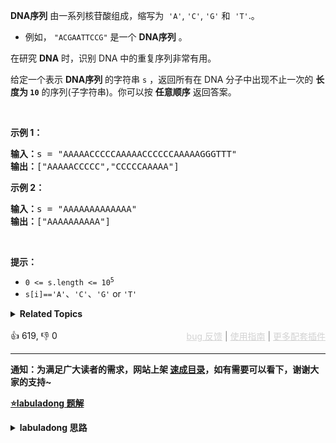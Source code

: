 <p><strong>DNA序列</strong>&nbsp;由一系列核苷酸组成，缩写为
 <meta charset="UTF-8" />&nbsp;<code>'A'</code>,&nbsp;<code>'C'</code>,&nbsp;<code>'G'</code>&nbsp;和
 <meta charset="UTF-8" />&nbsp;<code>'T'</code>.。</p>

<ul> 
 <li>例如，
  <meta charset="UTF-8" /><code>"ACGAATTCCG"</code>&nbsp;是一个 <strong>DNA序列</strong> 。</li> 
</ul>

<p>在研究 <strong>DNA</strong> 时，识别 DNA 中的重复序列非常有用。</p>

<p>给定一个表示 <strong>DNA序列</strong> 的字符串 <code>s</code> ，返回所有在 DNA 分子中出现不止一次的&nbsp;<strong>长度为&nbsp;<code>10</code></strong>&nbsp;的序列(子字符串)。你可以按 <strong>任意顺序</strong> 返回答案。</p>

<p>&nbsp;</p>

<p><strong>示例 1：</strong></p>

<pre>
<strong>输入：</strong>s = "AAAAACCCCCAAAAACCCCCCAAAAAGGGTTT"
<strong>输出：</strong>["AAAAACCCCC","CCCCCAAAAA"]
</pre>

<p><strong>示例 2：</strong></p>

<pre>
<strong>输入：</strong>s = "AAAAAAAAAAAAA"
<strong>输出：</strong>["AAAAAAAAAA"]
</pre>

<p>&nbsp;</p>

<p><strong>提示：</strong></p>

<ul> 
 <li><code>0 &lt;= s.length &lt;= 10<sup>5</sup></code></li> 
 <li><code>s[i]</code><code>==</code><code>'A'</code>、<code>'C'</code>、<code>'G'</code>&nbsp;or&nbsp;<code>'T'</code></li> 
</ul>

<details><summary><strong>Related Topics</strong></summary>位运算 | 哈希表 | 字符串 | 滑动窗口 | 哈希函数 | 滚动哈希</details><br>

<div>👍 619, 👎 0<span style='float: right;'><span style='color: gray;'><a href='https://github.com/labuladong/fucking-algorithm/issues' target='_blank' style='color: lightgray;text-decoration: underline;'>bug 反馈</a> | <a href='https://labuladong.online/algo/fname.html?fname=jb插件简介' target='_blank' style='color: lightgray;text-decoration: underline;'>使用指南</a> | <a href='https://labuladong.online/algo/' target='_blank' style='color: lightgray;text-decoration: underline;'>更多配套插件</a></span></span></div>

<div id="labuladong"><hr>

**通知：为满足广大读者的需求，网站上架 [速成目录](https://labuladong.online/algo/intro/quick-learning-plan/)，如有需要可以看下，谢谢大家的支持~**



<p><strong><a href="https://labuladong.online/algo/practice-in-action/rabinkarp/" target="_blank">⭐️labuladong 题解</a></strong></p>
<details><summary><strong>labuladong 思路</strong></summary>


<div id="labuladong_solution_zh">

## 基本思路

这道题的思路很简单，维护一个长度为 10 的滑动窗口从 `s` 中滑过，记录重复的子串即可。

由于题目说了只需寻找长度为 10 的子串，所以这个算法的复杂度是 `10N = O(N)`，当然，直接用 `substring` 方法截取子字符串的效率并不高，如果让你找更长的重复序列的话，这种简单粗暴的算法就有点吃力了。

可以发现，时间复杂度主要消耗在了截取子字符串上，截取子串的目的是为了借助哈希集合来判断子串是否重复，那么有没有更快的方法来判断子串是否重复，且避免子字符串的截取呢？

有的，更好的办法是 [Rabin-Karp 滚动哈希算法](https://labuladong.online/algo/practice-in-action/rabinkarp/)，一边移动滑动窗口一边快速计算窗口内字符串的哈希值，见详细题解。

**详细题解**：
  - [滑动窗口延伸：Rabin Karp 字符匹配算法](https://labuladong.online/algo/practice-in-action/rabinkarp/)

</div>





<div id="solution">

## 解法代码



<div class="tab-panel"><div class="tab-nav">
<button data-tab-item="cpp" class="tab-nav-button btn " data-tab-group="default" onclick="switchTab(this)">cpp🤖</button>

<button data-tab-item="python" class="tab-nav-button btn " data-tab-group="default" onclick="switchTab(this)">python🤖</button>

<button data-tab-item="java" class="tab-nav-button btn active" data-tab-group="default" onclick="switchTab(this)">java🟢</button>

<button data-tab-item="go" class="tab-nav-button btn " data-tab-group="default" onclick="switchTab(this)">go🤖</button>

<button data-tab-item="javascript" class="tab-nav-button btn " data-tab-group="default" onclick="switchTab(this)">javascript🤖</button>
</div><div class="tab-content">
<div data-tab-item="cpp" class="tab-item " data-tab-group="default"><div class="highlight">

```cpp
// 注意：cpp 代码由 chatGPT🤖 根据我的 java 代码翻译。
// 本代码的正确性已通过力扣验证，如有疑问，可以对照 java 代码查看。

#include <vector>
#include <string>
#include <unordered_set>
using namespace std;

class Solution {
public:
    vector<string> findRepeatedDnaSequences(string s) {
        int n = s.length();
        unordered_set<string> seen;
        // 记录那些重复出现的序列，
        // 注意要用哈希集合，防止出现重复的结果
        unordered_set<string> dup;

        for (int i = 0; i + 10 <= n; i++) {
            string seq = s.substr(i, 10);
            if (seen.count(seq)){
                // 找到一个重复的
                dup.insert(seq);
            }
            seen.insert(seq);
        }
        return vector<string>(dup.begin(), dup.end());
    }
};
```

</div></div>

<div data-tab-item="python" class="tab-item " data-tab-group="default"><div class="highlight">

```python
# 注意：python 代码由 chatGPT🤖 根据我的 java 代码翻译。
# 本代码的正确性已通过力扣验证，如有疑问，可以对照 java 代码查看。

class Solution:
    def findRepeatedDnaSequences(self, s: str) -> List[str]:
        n = len(s)
        seen = set()
        # 记录那些重复出现的序列，
        # 注意要用哈希集合，防止出现重复的结果
        dup = set()

        for i in range(n - 9):
            seq = s[i:i + 10]
            if seq in seen:
                # 找到一个重复的
                dup.add(seq)
            seen.add(seq)
        
        return list(dup)
```

</div></div>

<div data-tab-item="java" class="tab-item active" data-tab-group="default"><div class="highlight">

```java
class Solution {
    public List<String> findRepeatedDnaSequences(String s) {
        int n = s.length();
        HashSet<String> seen = new HashSet();
        // 记录那些重复出现的序列，
        // 注意要用哈希集合，防止出现重复的结果
        HashSet<String> dup = new HashSet<>();

        for (int i = 0; i + 10 <= n; i++) {
            String seq = s.substring(i, i + 10);
            if (seen.contains(seq)){
                // 找到一个重复的
                dup.add(seq);
            }
            seen.add(seq);
        }
        return new LinkedList<>(dup);
    }
}
```

</div></div>

<div data-tab-item="go" class="tab-item " data-tab-group="default"><div class="highlight">

```go
// 注意：go 代码由 chatGPT🤖 根据我的 java 代码翻译。
// 本代码的正确性已通过力扣验证，如有疑问，可以对照 java 代码查看。

func findRepeatedDnaSequences(s string) []string {
    n := len(s)
    seen := make(map[string]struct{})
    // 记录那些重复出现的序列，
    // 注意要用哈希集合，防止出现重复的结果
    dup := make(map[string]struct{})

    for i := 0; i+10 <= n; i++ {
        seq := s[i : i+10]
        if _, found := seen[seq]; found {
            // 找到一个重复的
            dup[seq] = struct{}{}
        }
        seen[seq] = struct{}{}
    }

    result := make([]string, 0, len(dup))
    for seq := range dup {
        result = append(result, seq)
    }
    return result
}
```

</div></div>

<div data-tab-item="javascript" class="tab-item " data-tab-group="default"><div class="highlight">

```javascript
// 注意：javascript 代码由 chatGPT🤖 根据我的 java 代码翻译。
// 本代码的正确性已通过力扣验证，如有疑问，可以对照 java 代码查看。

var findRepeatedDnaSequences = function(s) {
    let n = s.length;
    let seen = new Set();
    // 记录那些重复出现的序列，
    // 注意要用哈希集合，防止出现重复的结果
    let dup = new Set();

    for (let i = 0; i + 10 <= n; i++) {
        let seq = s.substring(i, i + 10);
        if (seen.has(seq)){
            // 找到一个重复的
            dup.add(seq);
        }
        seen.add(seq);
    }
    return Array.from(dup);
};
```

</div></div>
</div></div>

<hr /><details open hint-container details><summary style="font-size: medium"><strong>🌟🌟 算法可视化 🌟🌟</strong></summary><div id="data_repeated-dna-sequences"  category="leetcode" ></div><div class="resizable aspect-ratio-container" style="height: 100%;">
<div id="iframe_repeated-dna-sequences"></div></div>
</details><hr /><br />

</div>
</details>
</div>

